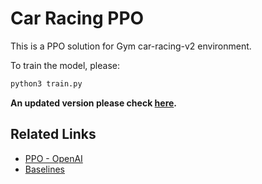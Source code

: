 # Car Racing PPO

This is a PPO solution for Gym car-racing-v2 environment.

To train the model, please:
```python
python3 train.py
```

**An updated version please check [here](https://github.com/clikiii/RL_PPO_Final).**

## Related Links
- [PPO - OpenAI](https://openai.com/research/openai-baselines-ppo)
- [Baselines](https://github.com/openai/baselines)
